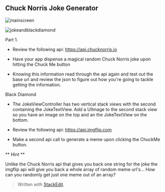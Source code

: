 
**Chuck Norris Joke Generator**
---------------------------

![mainscreen](https://cloud.githubusercontent.com/assets/6709516/17279302/e1c05d2a-572d-11e6-8017-7d87151b5251.png)

![jokeandblackdiamond](https://cloud.githubusercontent.com/assets/6709516/17279301/e1be03ea-572d-11e6-809e-8b8a58de5955.png)

Part 1. 

- Review the following api:
https://api.chucknorris.io

- Have your app dispense a magical random Chuck Norris joke upon hitting the Chuck Me button

- Knowing this information read through the api again and test out the base url and review the json to figure out how you're going to tackle getting the information.


Black Diamond

- The JokeViewController has two vertical stack views with the second containing the JokeTextView. Add a UIImage to the second stack view so you have an image on the top and an the JokeTextView on the bottom.

- Review the following api:
 https://api.imgflip.com

- Make a second api call to generate a meme upon clicking the ChuckMe button. 
  
** Hint ** 

Unlike the Chuck Norris api that gives you back one string for the joke the imgflip api will give you back a whole array of random meme url's... How can you randomly get just one meme out of an array?

> Written with [StackEdit](https://stackedit.io/).
